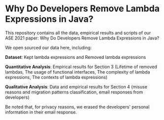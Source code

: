 # Why Do Developers Remove Lambda Expressions in Java?

This repository contains all the data, empirical results and scripts of our ASE 2021 paper: Why Do Developers Remove Lambda Expressions in Java?

We open sourced our data here, including:

**Dataset**: Kept lambda expressions and Removed lambda expressions

**Quantitative Analysis**: Empirical results for Section 3 (Lifetime of removed lambdas, The usage of functional interfaces, The complexity of lambda expressions, The contexts of lambda expressions)

**Qualitative Analysis**: Data and empirical results for Section 4 (misuse reasons and migration patterns classification, email responses from developers)

Be noted that, for privacy reasons, we erased the developers' personal information in their email response.
